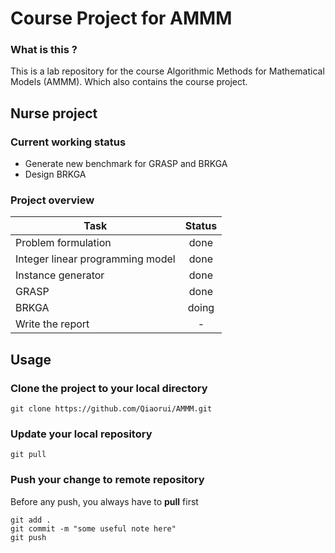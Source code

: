 # Course Project for AMMM
### What is this ?
This is a lab repository for the course Algorithmic Methods for Mathematical Models (AMMM). Which also contains the course project.

## Nurse project

### Current working status
* Generate new benchmark for GRASP and BRKGA
* Design BRKGA

### Project overview
| Task                              | Status   |
| --------------------------------- | :------: |
| Problem formulation               | done     |
| Integer linear programming model  | done     |  
| Instance generator                | done     |
| GRASP                             | done     |
| BRKGA                             | doing    |
| Write the report                  |    -     |


## Usage
### Clone the project to your local directory
```
git clone https://github.com/Qiaorui/AMMM.git
```
### Update your local repository
```
git pull
```
### Push your change to remote repository
Before any push, you always have to **pull** first
```
git add .
git commit -m "some useful note here"
git push
```
